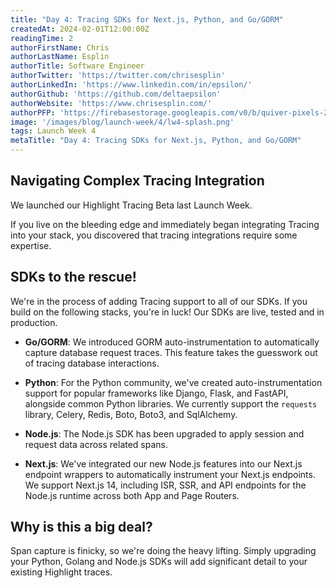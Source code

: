 ```yaml
---
title: "Day 4: Tracing SDKs for Next.js, Python, and Go/GORM"
createdAt: 2024-02-01T12:00:00Z
readingTime: 2
authorFirstName: Chris
authorLastName: Esplin
authorTitle: Software Engineer
authorTwitter: 'https://twitter.com/chrisesplin'
authorLinkedIn: 'https://www.linkedin.com/in/epsilon/'
authorGithub: 'https://github.com/deltaepsilon'
authorWebsite: 'https://www.chrisesplin.com/'
authorPFP: 'https://firebasestorage.googleapis.com/v0/b/quiver-pixels-2020.appspot.com/o/F1EQ3eaBqkbEKEHBigolXIlmdut2%2F1408a808-60a6-4102-b636-08ab24041503.jpeg?alt=media&token=5f0ed5d8-c192-4aa3-a75b-3eb6cac9a552'
image: '/images/blog/launch-week/4/lw4-splash.png'
tags: Launch Week 4
metaTitle: "Day 4: Tracing SDKs for Next.js, Python, and Go/GORM"
---
```


## Navigating Complex Tracing Integration

We launched our Highlight Tracing Beta last Launch Week.

If you live on the bleeding edge and immediately began integrating Tracing into your stack, you discovered that tracing integrations require some expertise.

## SDKs to the rescue!

We're in the process of adding Tracing support to all of our SDKs. If you build on the following stacks, you're in luck! Our SDKs are live, tested and in production.

- **Go/GORM**: We introduced GORM auto-instrumentation to automatically capture database request traces. This feature takes the guesswork out of tracing database interactions.

- **Python**: For the Python community, we've created auto-instrumentation support for popular frameworks like Django, Flask, and FastAPI, alongside common Python libraries. We currently support the `requests` library, Celery, Redis, Boto, Boto3, and SqlAlchemy.

- **Node.js**: The Node.js SDK has been upgraded to apply session and request data across related spans.

- **Next.js**: We've integrated our new Node.js features into our Next.js endpoint wrappers to automatically instrument your Next.js endpoints. We support Next.js 14, including ISR, SSR, and API endpoints for the Node.js runtime across both App and Page Routers. 

## Why is this a big deal?

Span capture is finicky, so we're doing the heavy lifting. Simply upgrading your Python, Golang and Node.js SDKs will add significant detail to your existing Highlight traces.